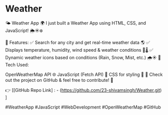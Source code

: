 # Weather
🌤 Weather App 🌍
I just built a Weather App using HTML, CSS, and JavaScript! 🌦☀️❄️

🔹 Features:
✅ Search for any city and get real-time weather data 🌎
✅ Displays temperature, humidity, wind speed & weather conditions 💨🌡
✅ Dynamic weather icons based on conditions (Rain, Snow, Mist, etc.) 🌧️☀️
📌 Tech Used:

OpenWeatherMap API 🌐
JavaScript (Fetch API) 🚀
CSS for styling 🎨
🔗 Check out the project on GitHub & feel free to contribute! 🤩

👉 [[GitHub Repo Link] : - (https://github.com/23-shivamsingh/Weather.git) ]

#WeatherApp #JavaScript #WebDevelopment #OpenWeatherMap #GitHub
